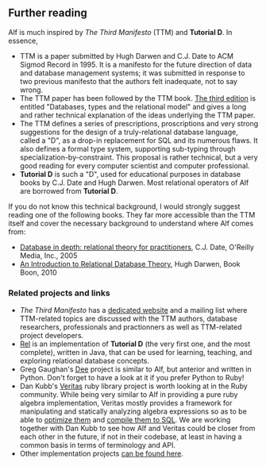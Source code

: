## Further reading

Alf is much inspired by *The Third Manifesto* (TTM) and **Tutorial D**. In essence, 

* TTM is a paper submitted by Hugh Darwen and C.J. Date to ACM Sigmod Record in 1995. It is a manifesto for the future direction of data and database management systems; it was submitted in response to two previous manifesto that the authors felt inadequate, not to say wrong.
* The TTM paper has been followed by the TTM book. [The third edition](http://books.google.com/books/about/Databases_types_and_the_relational_model.html?id=X85QAAAAMAAJ) is entitled "Databases, types and the relational model" and gives a long and rather technical explanation of the ideas underlying the TTM paper.
* The TTM defines a series of prescriptions, proscriptions and very strong suggestions for the design of a truly-relational database language, called a "D", as a drop-in replacement for SQL and its numerous flaws. It also defines a formal type system, supporting sub-typing through specialization-by-constraint. This proposal is rather technical, but a very good reading for every computer scientist and computer professional.
* **Tutorial D** is such a "D", used for educational purposes in database books by C.J. Date and Hugh Darwen. Most relational operators of Alf are borrowed from **Tutorial D**.

If you do not know this technical background, I would strongly suggest reading one of the following books. They far more accessible than the TTM itself and cover the necessary background to understand where Alf comes from:

* [Database in depth: relational theory for practitioners](http://books.google.com/books?id=FU7uuHc3oNcC&source=gbs_similarbooks), C.J. Date, O'Reilly Media, Inc., 2005
* [An Introduction to Relational Database Theory](http://bookboon.com/uk/textbooks/it/an-introduction-to-relational-database-theory), Hugh Darwen, Book Boon, 2010

### Related projects and links

* *The Third Manifesto* has a [dedicated website](http://thethirdmanifesto.com/) and a mailing list where TTM-related topics are discussed with the TTM authors, database researchers, professionals and practionners as well as TTM-related project developers.
* [Rel](http://dbappbuilder.sourceforge.net/Rel.php) is an implementation of **Tutorial D** (the very first one, and the most complete), written in Java, that can be used for learning, teaching, and exploring relational database concepts. 
* Greg Gaughan's [Dee](http://www.quicksort.co.uk/) project is similar to Alf, but anterior and written in Python. Don't forget to have a look at it if you prefer Python to Ruby!
* Dan Kubb's [Veritas](https://github.com/dkubb/veritas) ruby library project is worth looking at in the Ruby community. While being very similar to Alf in providing a pure ruby algebra implementation, Veritas mostly provides a framework for manipulating and statically analyzing algebra expressions so as to be able to [optimize them](https://github.com/dkubb/veritas-optimizer) and [compile them to SQL](https://github.com/dkubb/veritas-sql-generator). We are working together with Dan Kubb to see how Alf and Veritas could be closer from each other in the future, if not in their codebase, at least in having a common basis in terms of terminology and API.
* Other implementation projects [can be found here](http://www.dcs.warwick.ac.uk/~hugh/TTM/Projects.html).

